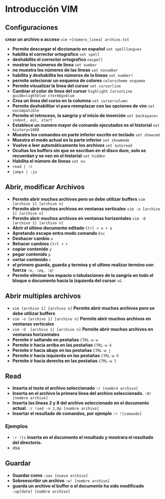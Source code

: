 # Introducción VIM

## Configuraciones

**crear un archivo o acceso**
`vim +[número_linea] archivo.txt`

- **Permite descargar el diccionario en español** `set spelllang=es`
- **habilita el corrector ortografico** `set spell`
- **deshabilita el corrector ortografico** `nospell`
- **mostrar los números de linea** `set number`
- **no muestra los números de las lineas** `set nonumber`
- **habilita y deshabilita los números de la lineas** `set number!`
- **permite selecionar un esquema de colores** `colorscheme esquema`
- **Permite visualizar la linea del cursor** `set cursorline`
- **Cambiar el color de linea del cursor** `highlight CursorLine guidb=lightblue ctermbg=blue`
- **Crea un linea del curso en la columna** `set cursorcolumn`
- **Permite deshabilitar vi para reemplazar con las opciones de vim** `set nocompatible`
- **Permite el retroceso, la sangria y el inicio de inserción** `set backspace= indent, eol, start`
- **Establece un numero mayor de comando ejecutados es el historial** `set history=1000`
- **Muestra los comandos en parte inferior escrito en teclado** `set showcmd`
- **Muestra el modo actual en la parte inferior** `set showmode`
- **Vuelve a leer automáticamente los archivos** `set autoread`
- **Ocultas los buffers sin que se escriban en el disco duro, solo se recuerdan y se ven en el historial** `set hidden`
- **Habilita el número de líneas** `set nu`
- `read | :r `
- `jumps | :ju`

## Abrir, modificar Archivos

- **Permite abrir muchos archivos pero se debe utilizar buffers** `vim [archivo 1] [archivo n]`
- **Permite abrir muchos archivos en ventanas verticales** `vim -o [archivo 1] [archivo n]`
- **Permite abrir muchos archivos en ventanas horizontales** `vim -O  [archivo 1] [archivo n]`
- **Abrir el último documento editado** `Ctrl + o + o`
- **Apretando escape entra modo comando** `Esc`
- **Deshacer cambio** `u`
- **Rehacer cambios** `Ctrl + r`
- **copiar contenido** `y`
- **pegar contenido** `p`
- **cortar contenido** `c`
- **el primero guarda, guarda y termina y el ultimo realizar termino con fuerza** `:w, :wq, :q!`
- **Permite eliminar los espacio o tabulaciones de la sangria en todo el bloque o documento hacia la izquierda del cursor** `=G`

## Abrir multiples archivos

- `vim [archivo 1] [archivo n]`  **Permite abrir muchos archivos pero se debe utilizar buffers**
- `vim -o [archivo 1] [archivo n]`  **Permite abrir muchos archivos en ventanas verticales**
- `vim -O  [archivo 1] [archivo n]`  **Permite abrir muchos archivos en ventanas horizontales**
- **Permite ir saltando en pestañas** `CTRL-w w`
- **Permite ir hacia arriba en las pestañas** `CTRL-w k`
- **Permite ir hacia abajo en las pestañas** `CTRL-w j`
- **Permite ir hacia izquierda en las pestañas** `CTRL-w h`
- **Permite ir hacia derecha en las pestañas** `CTRL-w l`

## Read

- **Inserta el texto el archivo seleccionado** `:r [nombre archivo]`
- **Inserta en el archivo la primera línea del archivo seleccionado.** `:0r [nombre archivo]`
- **Inserta las líneas 2 y 8 del archivo seleccionado en el documento actual.** `:r !sed -n 2,8p [nombre archivo]`
- **Insertar el resultado de comandos, por ejemplo** `:r ![comando]`

### Ejemplos

- `:r !ls` **inserta en el documento el resultado y mostrara el resultado del directorio.**
- dsa

## Guardar

- **Guardar como** `:sav [nuevo archivo]`
- **Sobreescribir un archivo** `:w! [nombre archivo]`
- **guarda un archivo el buffer o el documento ha sido modificado** `:up[date] [nombre archivo]`
